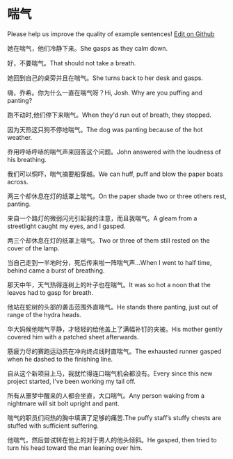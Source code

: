 # 喘气

Please help us improve the quality of example sentences! [Edit on Github](https://github.com/jiyushe/jiyu-example-sentence-source/blob/main/chinese/chuanqi_1.md)

<p><span class="chinese">她在喘气，他们冷静下来。</span><span class="english">She gasps as they calm down.</span></p>

<p><span class="chinese">好，不要喘气。</span><span class="english">That should not take a breath.</span></p>

<p><span class="chinese">她回到自己的桌旁并且在喘气。</span><span class="english">She turns back to her desk and gasps.</span></p>

<p><span class="chinese">嗨，乔希。你为什么一直在喘气呀？</span><span class="english">Hi, Josh. Why are you puffing and panting?</span></p>

<p><span class="chinese">跑不动时,他们停下来喘气。</span><span class="english">When they'd run out of breath, they stopped.</span></p>

<p><span class="chinese">因为天热这只狗不停地喘气。</span><span class="english">The dog was panting because of the hot weather.</span></p>

<p><span class="chinese">乔用呼哧呼哧的喘气声来回答这个问题。</span><span class="english">John answered with the loudness of his breathing.</span></p>

<p><span class="chinese">我们可以恫吓，喘气摘要船穿越。</span><span class="english">We can huff, puff and blow the paper boats across.</span></p>

<p><span class="chinese">两三个却休息在灯的纸罩上喘气。</span><span class="english">On the paper shade two or three others rest, panting.</span></p>

<p><span class="chinese">来自一个路灯的微弱闪光引起我的注意，而且我喘气。</span><span class="english">A gleam from a streetlight caught my eyes, and I gasped.</span></p>

<p><span class="chinese">两三个却休息在灯的纸罩上喘气。</span><span class="english">Two or three of them still rested on the cover of the lamp.</span></p>

<p><span class="chinese">当自己走到一半地时分，死后传来啦一阵喘气声…</span><span class="english">When I went to half time, behind came a burst of breathing.</span></p>

<p><span class="chinese">那天中午，天气热得连树上的叶子也在喘气。</span><span class="english">It was so hot a noon that the leaves had to gasp for breath.</span></p>

<p><span class="chinese">他站在蛇树的头部的袭击范围外直喘气。</span><span class="english">He stands there panting, just out of range of the hydra heads.</span></p>

<p><span class="chinese">华大妈候他喘气平静，才轻轻的给他盖上了满幅补钉的夹被。</span><span class="english">His mother gently covered him with a patched sheet afterwards.</span></p>

<p><span class="chinese">筋疲力尽的赛跑运动员在冲向终点线时直喘气。</span><span class="english">The exhausted runner gasped when he dashed to the finishing line.</span></p>

<p><span class="chinese">自从这个新项目上马，我就忙得连口喘气机会都没有。</span><span class="english">Every since this new project started, I've been working my tail off.</span></p>

<p><span class="chinese">所有从噩梦中醒来的人都会坐直，大口喘气。</span><span class="english">Any person waking from a nightmare will sit  bolt  upright and  pant.</span></p>

<p><span class="chinese">喘气的职员们闷热的胸中填满了足够的痛苦.</span><span class="english">The puffy staff’s stuffy chests are stuffed with sufficient suffering.</span></p>

<p><span class="chinese">他喘气，然后尝试转在他上的对于男人的他头倾斜。</span><span class="english">He gasped, then tried to turn his head toward the man leaning over him.</span></p>

